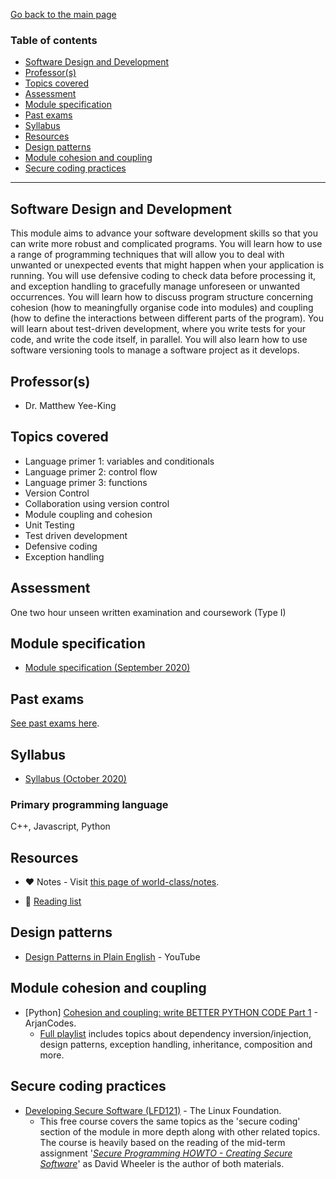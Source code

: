 [Go back to the main page](../../../README.md)

### Table of contents

- [Software Design and Development](#software-design-and-development)
- [Professor(s)](#professors)
- [Topics covered](#topics-covered)
- [Assessment](#assessment)
- [Module specification](#module-specification)
- [Past exams](#past-exams)
- [Syllabus](#syllabus)
- [Resources](#resources)
- [Design patterns](#design-patterns)
- [Module cohesion and coupling](#module-cohesion-and-coupling)
- [Secure coding practices](#secure-coding-practices)

---

## Software Design and Development

This module aims to advance your software development skills so that
you can write more robust and complicated programs. You will learn
how to use a range of programming techniques that will allow you to
deal with unwanted or unexpected events that might happen when your
application is running. You will use defensive coding to check data
before processing it, and exception handling to gracefully manage
unforeseen or unwanted occurrences. You will learn how to discuss
program structure concerning cohesion (how to meaningfully organise
code into modules) and coupling (how to define the interactions
between different parts of the program). You will learn about
test-driven development, where you write tests for your code, and
write the code itself, in parallel. You will also learn how to use
software versioning tools to manage a software project as it develops.

## Professor(s)

- Dr. Matthew Yee-King

## Topics covered

- Language primer 1: variables and conditionals
- Language primer 2: control flow
- Language primer 3: functions
- Version Control
- Collaboration using version control
- Module coupling and cohesion
- Unit Testing
- Test driven development
- Defensive coding
- Exception handling

## Assessment

One two hour unseen written examination and coursework (Type I)

## Module specification

- [Module specification (September 2020)](https://github.com/world-class/binary-assets/blob/master/modules/module-specification/CM2010_SDD-Module-Spec.pdf)

## Past exams

[See past exams here](https://github.com/world-class/binary-assets/tree/master/modules/cm2010-sdd/past-exams).

## Syllabus

- [Syllabus (October 2020)](https://github.com/world-class/binary-assets/blob/master/modules/syllabi/Syllabus_CM2010_SDD.pdf)

### Primary programming language

C++, Javascript, Python

## Resources

- :heart: Notes - Visit [this page of world-class/notes](https://github.com/world-class/notes/tree/master/level-5/software-design-and-development).

- :2nd_place_medal: [Reading list](./reading_list.md)

## Design patterns

- [Design Patterns in Plain English](https://www.youtube.com/watch?v=NU_1StN5Tkk) - YouTube

## Module cohesion and coupling

- [Python] [Cohesion and coupling: write BETTER PYTHON CODE Part 1](https://www.youtube.com/watch?v=eiDyK_ofPPM) - ArjanCodes.
  - [Full playlist](https://www.youtube.com/playlist?list=PLC0nd42SBTaNuP4iB4L6SJlMaHE71FG6N) includes topics about dependency inversion/injection, design patterns, exception handling, inheritance, composition and more.

## Secure coding practices

- [Developing Secure Software (LFD121)](https://training.linuxfoundation.org/training/developing-secure-software-lfd121/) - The Linux Foundation.
  - This free course covers the same topics as the 'secure coding' section of the module in more depth along with other related topics. The course is heavily based on the reading of the mid-term assignment '_[Secure Programming HOWTO - Creating Secure Software](https://dwheeler.com/secure-programs/)_' as David Wheeler is the author of both materials.

